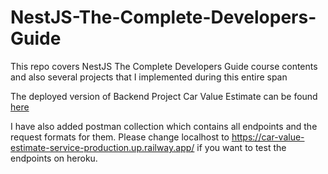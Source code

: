 # NestJS-The-Complete-Developers-Guide

This repo covers NestJS The Complete Developers Guide course contents and also several projects that I implemented during this entire span

The deployed version of Backend Project Car Value Estimate can be found [here](https://car-value-estimate-service-production.up.railway.app/)

I have also added postman collection which contains all endpoints and the request formats for them. Please change localhost to https://car-value-estimate-service-production.up.railway.app/ if you want to test the endpoints on heroku.
